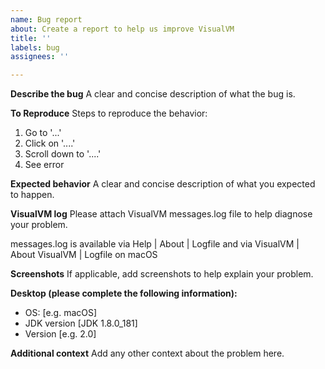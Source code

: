 ```yaml
---
name: Bug report
about: Create a report to help us improve VisualVM
title: ''
labels: bug
assignees: ''

---
```


**Describe the bug**
A clear and concise description of what the bug is.

**To Reproduce**
Steps to reproduce the behavior:
1. Go to '...'
2. Click on '....'
3. Scroll down to '....'
4. See error

**Expected behavior**
A clear and concise description of what you expected to happen.

**VisualVM log**
Please attach VisualVM messages.log file to help diagnose your problem.

messages.log is available via Help | About | Logfile and
via VisualVM | About VisualVM | Logfile on macOS

**Screenshots**
If applicable, add screenshots to help explain your problem.

**Desktop (please complete the following information):**
 - OS: [e.g. macOS]
 - JDK version [JDK 1.8.0_181]
 - Version [e.g. 2.0]

**Additional context**
Add any other context about the problem here.
